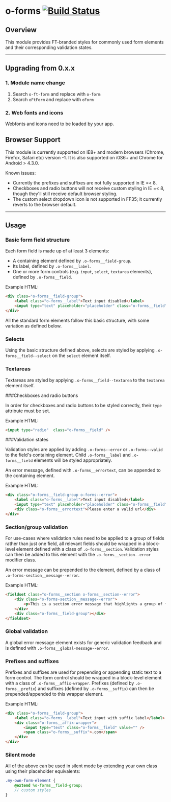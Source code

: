 o-forms [![Build Status](https://travis-ci.org/Financial-Times/o-forms.png?branch=master)](https://travis-ci.org/Financial-Times/o-forms)
============
## Overview

This module provides FT-branded styles for commonly used form elements and their corresponding validation states.

---

## Upgrading from 0.x.x

### 1. Module name change
1. Search `o-ft-form` and replace with `o-form`
2. Search `oFtForm` and replace with `oForm`

### 2. Web fonts and icons

Webfonts and icons need to be loaded by your app.

## Browser Support


This module is currently supported on IE8+ and modern browsers (Chrome, Firefox, Safari etc) version -1. It is also supported on i0S6+ and Chrome for Android > 4.3.0.

Known issues:

* Currently the prefixes and suffixes are not fully supported in IE =< 8.
* Checkboxes and radio buttons will not receive custom styling in IE =< 8, though they'll still receive default browser styling.
* The custom select dropdown icon is not supported in FF35; it currently reverts to the browser default.

---

## Usage

### Basic form field structure

Each form field is made up of at least 3 elements:

* A containing element defined by `.o-forms__field-group`.
* Its label, defined by `.o-forms__label`.
* One or more form controls (e.g. `input`, `select`, `textarea` elements), defined by `.o-forms__field`.

Example HTML:

```html
<div class="o-forms__field-group">
	<label class="o-forms__label">Text input disabled</label>
	<input type="text" placeholder="placeholder" class="o-forms__field">
</div>
```

All the standard form elements follow this basic structure, with some variation as defined below.

### Selects

Using the basic structure defined above, selects are styled by applying `.o-forms__field--select` on the `select` element itself.
    
### Textareas

Textareas are styled by applying `.o-forms__field--textarea` to the `textarea` element itself.
    
###Checkboxes and radio buttons

In order for checkboxes and radio buttons to be styled correctly, their `type` attribute must be set.

Example HTML:

 ```html
 <input type="radio"  class="o-forms__field" />
 ```

###Validation states

Validation styles are applied by adding `.o-forms--error` or `.o-forms--valid` to the field's containing element. Child `.o-forms__label` and `.o-forms__field` elements will be styled appropriately.

An error message, defined with `.o-forms__errortext`, can be appended to the containing element.

Example HTML:
```html
<div class="o-forms__field-group o-forms--error">
	<label class="o-forms__label">Text input disabled</label>
	<input type="text" placeholder="placeholder" class="o-forms__field" />
	<div class="o-forms__errortext">Please enter a valid url</div>
</div>
```

### Section/group validation

For use-cases where validation rules need to be applied to a group of fields rather than just one field, all relevant fields should be wrapped in a block-level element defined with a class of `.o-forms__section`. Validation styles can then be added to this element with the `.o-forms__section--error` modifier class.

An error message can be prepended to the element, defined by a class of `.o-forms-section__message--error`.

Example HTML:

```html
<fieldset class="o-forms__section o-forms__section--error">
	<div class="o-forms-section__message--error">
 		<p>This is a section error message that highlights a group of fields</p>
	</div>
	<div class="o-forms__field-group"></div>
</fieldset>
```

### Global validation

A global error message element exists for generic validation feedback and is defined with `.o-forms__global-message--error`.

### Prefixes and suffixes

Prefixes and suffixes are used for prepending or appending static text to a form control. The form control should be wrapped in a block-level element with a class of `.o-forms__affix-wrapper`. Prefixes (defined by `.o-forms__prefix`) and suffixes (defined by `.o-forms__suffix`) can then be prepended/appended to this wrapper element.

Example HTML:

```html
<div class="o-forms__field-group">
	<label class="o-forms__label">Text input with suffix label</label>
	<div class="o-forms__affix-wrapper">
		<input type="text" class="o-forms__field" value="" />
		<span class="o-forms__suffix">.com</span>
	</div>
</div>
```

### Silent mode

All of the above can be used in silent mode by extending your own class using their placeholder equivalents:

```scss
.my-own-form-element {
	@extend %o-forms__field-group;
	// custom styles
}
```
